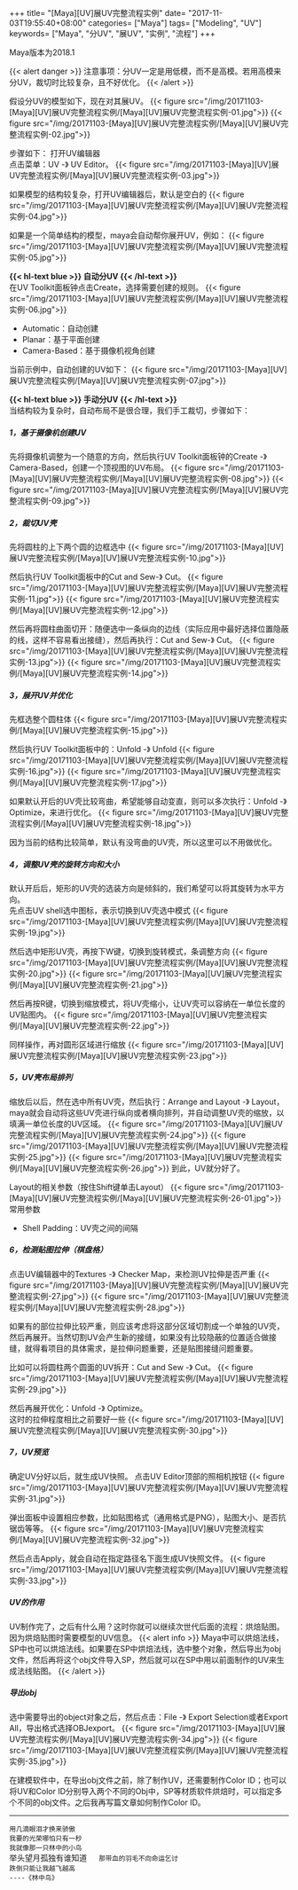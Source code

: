 +++
title= "[Maya][UV]展UV完整流程实例"
date= "2017-11-03T19:55:40+08:00"
categories= ["Maya"]
tags= ["Modeling", "UV"]
keywords= ["Maya", "分UV", "展UV", "实例", "流程"]
+++

Maya版本为2018.1

{{< alert danger >}}
注意事项：分UV一定是用低模，而不是高模。若用高模来分UV，裁切时比较复杂，且不好优化。
{{< /alert >}}

假设分UV的模型如下，现在对其展UV。
{{< figure src="/img/20171103-[Maya][UV]展UV完整流程实例/[Maya][UV]展UV完整流程实例-01.jpg">}}
{{< figure src="/img/20171103-[Maya][UV]展UV完整流程实例/[Maya][UV]展UV完整流程实例-02.jpg">}}

步骤如下：
打开UV编辑器  
点击菜单：UV -》 UV Editor。
{{< figure src="/img/20171103-[Maya][UV]展UV完整流程实例/[Maya][UV]展UV完整流程实例-03.jpg">}}

如果模型的结构较复杂，打开UV编辑器后，默认是空白的
{{< figure src="/img/20171103-[Maya][UV]展UV完整流程实例/[Maya][UV]展UV完整流程实例-04.jpg">}}

如果是一个简单结构的模型，maya会自动帮你展开UV，例如：
{{< figure src="/img/20171103-[Maya][UV]展UV完整流程实例/[Maya][UV]展UV完整流程实例-05.jpg">}}

**{{< hl-text blue >}} 自动分UV {{< /hl-text >}}**  
在UV Toolkit面板钟点击Create，选择需要创建的规则。
{{< figure src="/img/20171103-[Maya][UV]展UV完整流程实例/[Maya][UV]展UV完整流程实例-06.jpg">}}

+ Automatic：自动创建
+ Planar：基于平面创建
+ Camera-Based：基于摄像机视角创建

当前示例中，自动创建的UV如下：
{{< figure src="/img/20171103-[Maya][UV]展UV完整流程实例/[Maya][UV]展UV完整流程实例-07.jpg">}}

**{{< hl-text blue >}} 手动分UV {{< /hl-text >}}**  
当结构较为复杂时，自动布局不是很合理，我们手工裁切，步骤如下：

##### 1，基于摄像机创建UV
先将摄像机调整为一个随意的方向，然后执行UV Toolkit面板钟的Create -》 Camera-Based，创建一个顶视图的UV布局。
{{< figure src="/img/20171103-[Maya][UV]展UV完整流程实例/[Maya][UV]展UV完整流程实例-08.jpg">}}
{{< figure src="/img/20171103-[Maya][UV]展UV完整流程实例/[Maya][UV]展UV完整流程实例-09.jpg">}}

##### 2，裁切UV壳
先将圆柱的上下两个圆的边框选中
{{< figure src="/img/20171103-[Maya][UV]展UV完整流程实例/[Maya][UV]展UV完整流程实例-10.jpg">}}

然后执行UV Toolkit面板中的Cut and Sew-》 Cut。
{{< figure src="/img/20171103-[Maya][UV]展UV完整流程实例/[Maya][UV]展UV完整流程实例-11.jpg">}}
{{< figure src="/img/20171103-[Maya][UV]展UV完整流程实例/[Maya][UV]展UV完整流程实例-12.jpg">}}

然后再将圆柱曲面切开：随便选中一条纵向的边线（实际应用中最好选择位置隐蔽的线，这样不容易看出接缝），然后再执行：Cut and Sew-》 Cut。
{{< figure src="/img/20171103-[Maya][UV]展UV完整流程实例/[Maya][UV]展UV完整流程实例-13.jpg">}}
{{< figure src="/img/20171103-[Maya][UV]展UV完整流程实例/[Maya][UV]展UV完整流程实例-14.jpg">}}

##### 3，展开UV并优化
先框选整个圆柱体
{{< figure src="/img/20171103-[Maya][UV]展UV完整流程实例/[Maya][UV]展UV完整流程实例-15.jpg">}}

然后执行UV Toolkit面板中的：Unfold -》 Unfold
{{< figure src="/img/20171103-[Maya][UV]展UV完整流程实例/[Maya][UV]展UV完整流程实例-16.jpg">}}
{{< figure src="/img/20171103-[Maya][UV]展UV完整流程实例/[Maya][UV]展UV完整流程实例-17.jpg">}}

如果默认开后的UV壳比较弯曲，希望能够自动变直，则可以多次执行：Unfold -》 Optimize，来进行优化。
{{< figure src="/img/20171103-[Maya][UV]展UV完整流程实例/[Maya][UV]展UV完整流程实例-18.jpg">}}

因为当前的结构比较简单，默认有没弯曲的UV壳，所以这里可以不用做优化。

##### 4，调整UV壳的旋转方向和大小
默认开后后，矩形的UV壳的选装方向是倾斜的，我们希望可以将其旋转为水平方向。  
先点击UV shell选中图标，表示切换到UV壳选中模式
{{< figure src="/img/20171103-[Maya][UV]展UV完整流程实例/[Maya][UV]展UV完整流程实例-19.jpg">}}

然后选中矩形UV壳，再按下W键，切换到旋转模式，条调整方向
{{< figure src="/img/20171103-[Maya][UV]展UV完整流程实例/[Maya][UV]展UV完整流程实例-20.jpg">}}
{{< figure src="/img/20171103-[Maya][UV]展UV完整流程实例/[Maya][UV]展UV完整流程实例-21.jpg">}}

然后再按R键，切换到缩放模式，将UV壳缩小，让UV壳可以容纳在一单位长度的UV贴图内。
{{< figure src="/img/20171103-[Maya][UV]展UV完整流程实例/[Maya][UV]展UV完整流程实例-22.jpg">}}

同样操作，再对圆形区域进行缩放
{{< figure src="/img/20171103-[Maya][UV]展UV完整流程实例/[Maya][UV]展UV完整流程实例-23.jpg">}}

##### 5，UV壳布局排列
缩放后以后，然在选中所有UV壳，然后执行：Arrange and Layout -》 Layout，maya就会自动将这些UV壳进行纵向或者横向排列，并自动调整UV壳的缩放，以填满一单位长度的UV区域。
{{< figure src="/img/20171103-[Maya][UV]展UV完整流程实例/[Maya][UV]展UV完整流程实例-24.jpg">}}
{{< figure src="/img/20171103-[Maya][UV]展UV完整流程实例/[Maya][UV]展UV完整流程实例-25.jpg">}}
{{< figure src="/img/20171103-[Maya][UV]展UV完整流程实例/[Maya][UV]展UV完整流程实例-26.jpg">}}
到此，UV就分好了。

Layout的相关参数（按住Shift键单击Layout）
{{< figure src="/img/20171103-[Maya][UV]展UV完整流程实例/[Maya][UV]展UV完整流程实例-26-01.jpg">}}
常用参数

+ Shell Padding：UV壳之间的间隔

##### 6，检测贴图拉伸（棋盘格）
点击UV编辑器中的Textures -》 Checker Map，来检测UV拉伸是否严重
{{< figure src="/img/20171103-[Maya][UV]展UV完整流程实例/[Maya][UV]展UV完整流程实例-27.jpg">}}
{{< figure src="/img/20171103-[Maya][UV]展UV完整流程实例/[Maya][UV]展UV完整流程实例-28.jpg">}}

如果有的部位拉伸比较严重，则应该考虑将这部分区域切割成一个单独的UV壳，然后再展开。当然切割UV会产生新的接缝，如果没有比较隐蔽的位置适合做接缝，就得看项目的具体需求，是拉伸问题重要，还是贴图接缝问题重要。

比如可以将圆柱两个圆面的UV拆开：Cut and Sew -》 Cut。
{{< figure src="/img/20171103-[Maya][UV]展UV完整流程实例/[Maya][UV]展UV完整流程实例-29.jpg">}}

然后再展开优化：Unfold -》 Optimize。  
这时的拉伸程度相比之前要好一些
{{< figure src="/img/20171103-[Maya][UV]展UV完整流程实例/[Maya][UV]展UV完整流程实例-30.jpg">}}

##### 7，UV预览
确定UV分好以后，就生成UV快照。
点击UV Editor顶部的照相机按钮
{{< figure src="/img/20171103-[Maya][UV]展UV完整流程实例/[Maya][UV]展UV完整流程实例-31.jpg">}}

弹出面板中设置相应参数，比如贴图格式（通用格式是PNG），贴图大小、是否抗锯齿等等。
{{< figure src="/img/20171103-[Maya][UV]展UV完整流程实例/[Maya][UV]展UV完整流程实例-32.jpg">}}

然后点击Apply，就会自动在指定路径名下面生成UV快照文件。
{{< figure src="/img/20171103-[Maya][UV]展UV完整流程实例/[Maya][UV]展UV完整流程实例-33.jpg">}}

##### UV的作用
UV制作完了，之后有什么用？这时你就可以继续次世代后面的流程：烘焙贴图。因为烘焙贴图时需要模型的UV信息。
{{< alert info >}}
Maya中可以烘焙法线，SP中也可以烘焙法线。如果要在SP中烘焙法线，选中整个对象，然后导出为obj文件，然后再将这个obj文件导入SP，然后就可以在SP中用以前面制作的UV来生成法线贴图。
{{< /alert >}}

##### 导出obj
选中需要导出的object对象之后，然后点击：File -》 Export Selection或者Export All，导出格式选择OBJexport。
{{< figure src="/img/20171103-[Maya][UV]展UV完整流程实例/[Maya][UV]展UV完整流程实例-34.jpg">}}
{{< figure src="/img/20171103-[Maya][UV]展UV完整流程实例/[Maya][UV]展UV完整流程实例-35.jpg">}}


在建模软件中，在导出obj文件之前，除了制作UV，还需要制作Color ID；也可以将UV和Color ID分别导入两个不同的Obj中，SP等材质软件烘焙时，可以指定多个不同的obj文件。之后我再写篇文章如何制作Color ID。

***
`用几滴眼泪才换来骄傲`  
`我要的光荣哪怕只有一秒`  
`我就像那一只林中的小鸟`  
举头望月孤独有谁知道`  
那带血的羽毛不向命运乞讨`  
`跌倒只能让我越飞越高`  
`----《林中鸟》`